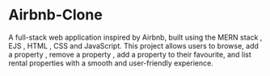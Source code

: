 # Airbnb-Clone
A full-stack web application inspired by Airbnb, built using the MERN stack , EJS , HTML , CSS and JavaScript. This project allows users to browse, add a property , remove a property , add a property to their favourite, and list rental properties with a smooth and user-friendly experience.
